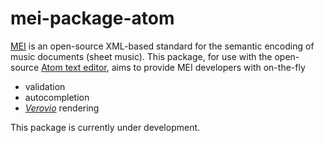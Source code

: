 # mei-package-atom

[MEI](http://music-encoding.org/) is an open-source XML-based standard for the semantic encoding of music documents (sheet music). This package, for use with the open-source [Atom text editor](https://atom.io/), aims to provide MEI developers with on-the-fly

- validation
- autocompletion
- _[Verovio](http://www.verovio.org/)_ rendering

This package is currently under development.
